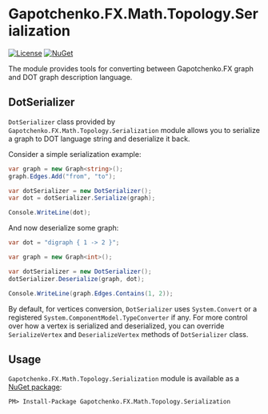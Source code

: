 ﻿# Gapotchenko.FX.Math.Topology.Serialization

[![License](https://img.shields.io/badge/license-MIT-green.svg)](../../LICENSE)
[![NuGet](https://img.shields.io/nuget/v/Gapotchenko.FX.Math.Topology.Serialization.svg)](https://www.nuget.org/packages/Gapotchenko.FX.Math.Topology.Serialization)

The module provides tools for converting between Gapotchenko.FX graph and DOT graph description language.

## DotSerializer

`DotSerializer` class provided by `Gapotchenko.FX.Math.Topology.Serialization` module allows you to serialize a graph to DOT language string and deserialize it back.

Consider a simple serialization example:

```csharp
var graph = new Graph<string>();
graph.Edges.Add("from", "to");

var dotSerializer = new DotSerializer();
var dot = dotSerializer.Serialize(graph);

Console.WriteLine(dot);
```

And now deserialize some graph:

```csharp
var dot = "digraph { 1 -> 2 }";

var graph = new Graph<int>();

var dotSerializer = new DotSerializer();
dotSerializer.Deserialize(graph, dot);

Console.WriteLine(graph.Edges.Contains(1, 2));
```

By default, for vertices conversion, `DotSerializer` uses `System.Convert` or a registered `System.ComponentModel.TypeConverter` if any. For more control over how a vertex is serialized and deserialized, you can override `SerializeVertex` and `DeserializeVertex` methods of `DotSerializer` class.

## Usage

`Gapotchenko.FX.Math.Topology.Serialization` module is available as a [NuGet package](https://nuget.org/packages/Gapotchenko.FX.Math.Topology.Serialization):

```
PM> Install-Package Gapotchenko.FX.Math.Topology.Serialization
```